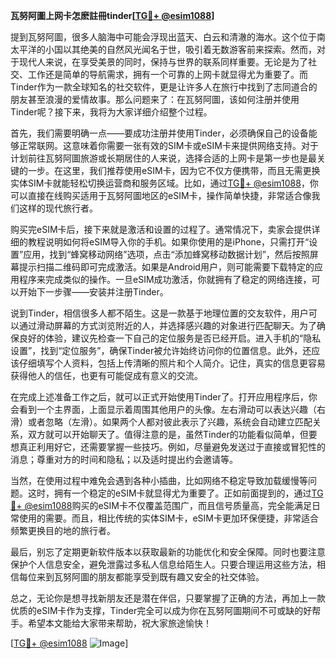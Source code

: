 **瓦努阿圖上网卡怎麽註冊tinder[[TG💪+ @esim1088](https://t.me/s/esim1088)]**

提到瓦努阿圖，很多人脑海中可能会浮现出蓝天、白云和清澈的海水。这个位于南太平洋的小国以其绝美的自然风光闻名于世，吸引着无数游客前来探索。然而，对于现代人来说，在享受美景的同时，保持与世界的联系同样重要。无论是为了社交、工作还是简单的导航需求，拥有一个可靠的上网卡就显得尤为重要了。而Tinder作为一款全球知名的社交软件，更是让许多人在旅行中找到了志同道合的朋友甚至浪漫的爱情故事。那么问题来了：在瓦努阿圖，该如何注册并使用Tinder呢？接下来，我将为大家详细介绍整个过程。

首先，我们需要明确一点——要成功注册并使用Tinder，必须确保自己的设备能够正常联网。这意味着你需要一张有效的SIM卡或eSIM卡来提供网络支持。对于计划前往瓦努阿圖旅游或长期居住的人来说，选择合适的上网卡是第一步也是最关键的一步。在这里，我们推荐使用eSIM卡，因为它不仅方便携带，而且无需更换实体SIM卡就能轻松切换运营商和服务区域。比如，通过[TG💪+ @esim1088](https://t.me/s/esim1088)，你可以直接在线购买适用于瓦努阿圖地区的eSIM卡，操作简单快捷，非常适合像我们这样的现代旅行者。

购买完eSIM卡后，接下来就是激活和设置的过程了。通常情况下，卖家会提供详细的教程说明如何将eSIM导入你的手机。如果你使用的是iPhone，只需打开“设置”应用，找到“蜂窝移动网络”选项，点击“添加蜂窝移动数据计划”，然后按照屏幕提示扫描二维码即可完成激活。如果是Android用户，则可能需要下载特定的应用程序来完成类似的操作。一旦eSIM成功激活，你就拥有了稳定的网络连接，可以开始下一步骤——安装并注册Tinder。

说到Tinder，相信很多人都不陌生。这是一款基于地理位置的交友软件，用户可以通过滑动屏幕的方式浏览附近的人，并选择感兴趣的对象进行匹配聊天。为了确保良好的体验，建议先检查一下自己的定位服务是否已经开启。进入手机的“隐私设置”，找到“定位服务”，确保Tinder被允许始终访问你的位置信息。此外，还应该仔细填写个人资料，包括上传清晰的照片和个人简介。记住，真实的信息更容易获得他人的信任，也更有可能促成有意义的交流。

在完成上述准备工作之后，就可以正式开始使用Tinder了。打开应用程序后，你会看到一个主界面，上面显示着周围其他用户的头像。左右滑动可以表达兴趣（右滑）或者忽略（左滑）。如果两个人都对彼此表示了兴趣，系统会自动建立匹配关系，双方就可以开始聊天了。值得注意的是，虽然Tinder的功能看似简单，但要想真正利用好它，还需要掌握一些技巧。例如，尽量避免发送过于直接或冒犯性的消息；尊重对方的时间和隐私；以及适时提出约会邀请等。

当然，在使用过程中难免会遇到各种小插曲，比如网络不稳定导致加载缓慢等问题。这时，拥有一个稳定的eSIM卡就显得尤为重要了。正如前面提到的，通过[TG💪+ @esim1088](https://t.me/s/esim1088)购买的eSIM卡不仅覆盖范围广，而且信号质量高，完全能满足日常使用的需要。而且，相比传统的实体SIM卡，eSIM卡更加环保便捷，非常适合频繁更换目的地的旅行者。

最后，别忘了定期更新软件版本以获取最新的功能优化和安全保障。同时也要注意保护个人信息安全，避免泄露过多私人信息给陌生人。只要合理运用这些方法，相信每位来到瓦努阿圖的朋友都能享受到既有趣又安全的社交体验。

总之，无论你是想寻找新朋友还是潜在伴侣，只要掌握了正确的方法，再加上一款优质的eSIM卡作为支撑，Tinder完全可以成为你在瓦努阿圖期间不可或缺的好帮手。希望本文能给大家带来帮助，祝大家旅途愉快！

[[TG💪+ @esim1088](https://t.me/s/esim1088) ![Image](https://i.postimg.cc/4NQfJmqS/Snipaste-2025-05-13-00-14-12.png)]